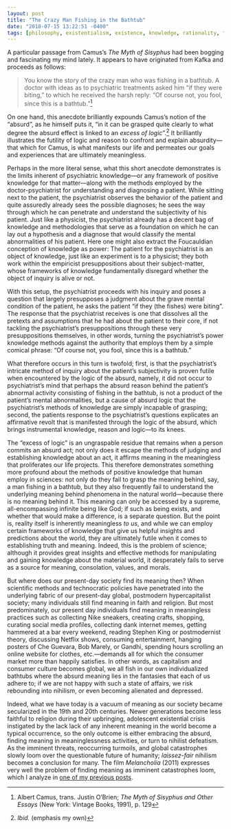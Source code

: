 ```yaml
---
layout: post
title: "The Crazy Man Fishing in the Bathtub"
date: "2018-07-15 13:22:51 -0400"
tags: [philosophy, existentialism, existence, knowledge, rationality, truth, religion]
---
```



A particular passage from Camus’s *The Myth of Sisyphus* had been bogging and fascinating my mind lately. It appears to have originated from Kafka and proceeds as follows: 

> You know the story of the crazy man who was fishing in a bathtub. A doctor with ideas as to psychiatric treatments asked him “if they were biting,” to which he received the harsh reply: “Of course not, you fool, since this is a bathtub.”[^1]

On one hand, this anecdote brilliantly expounds Camus’s notion of the “absurd”, as he himself puts it, “in it can be grasped quite clearly to what degree the absurd effect is linked to an *excess of logic*”.[^2] It brilliantly illustrates the futility of logic and reason to confront and explain absurdity—that which for Camus, is what manifests our life and permeates our goals and experiences that are ultimately meaningless.


<!--
“For and absurd man it is more educative than all libraries”[^3]


-->


Perhaps in the more literal sense, what this short anecdote demonstrates is the limits inherent of psychiatric knowledge—or any framework of positive knowledge for that matter—along with the methods employed by the doctor-psychiatrist for understanding and diagnosing a patient. While sitting next to the patient, the psychiatrist observes the behavior of the patient and quite assuredly already sees the possible diagnoses; he sees the way through which he can penetrate and understand the subjectivity of his patient. Just like a physicist, the psychiatrist already has a decent bag of knowledge and methodologies that serve as a foundation on which he can lay out a hypothesis and a diagnose that would classify the mental abnormalities of his patient. Here one might also extract the Foucauldian conception of knowledge as power: The patient for the psychiatrist is an object of knowledge, just like an experiment is to a physicist; they both work within the empiricist presuppositions about their subject-matter, whose frameworks of knowledge fundamentally disregard whether the object of inquiry is alive or not. 

With this setup, the psychiatrist proceeds with his inquiry and poses a question that largely presupposes a judgment about the grave mental condition of the patient, he asks the patient “if they (the fishes) were biting”. The response that the psychiatrist receives is one that dissolves all the pretexts and assumptions that he had about the patient to their core, if not tackling the psychiatrist’s presuppositions through these very presuppositions themselves, in other words, turning the psychiatrist’s power knowledge methods against the authority that employs them by a simple comical phrase: “Of course not, you fool, since this is a bathtub.” 

What therefore occurs in this turn is twofold; first, is that the psychiatrist’s intricate method of inquiry about the patient’s subjectivity is proven futile when encountered by the logic of the absurd, namely, it did not occur to psychiatrist’s mind that perhaps the absurd reason behind the patient’s abnormal activity consisting of fishing in the bathtub, is not a product of the patient’s mental abnormalities, but a cause of absurd logic that the psychiatrist’s methods of knowledge are simply incapable of grasping; second, the patients response to the psychiatrist’s questions explicates an affirmative revolt that is manifested through the logic of the absurd, which brings instrumental knowledge, reason and logic—to its knees.    

The “excess of logic” is an ungraspable residue that remains when a person commits an absurd act; not only does it escape the methods of judging and establishing knowledge about an act, it affirms meaning in the meaningless that proliferates our life projects. This therefore demonstrates something more profound about the methods of positive knowledge that human employ in sciences: not only do they fail to grasp the meaning behind, say, a man fishing in a bathtub, but they also frequently fail to understand the underlying meaning behind phenomena in the natural world—because there is no meaning behind it. This meaning can only be accessed by a supreme, all-encompassing infinite being like God; if such as being exists, and whether that would make a difference, is a separate question. But the point is, reality itself is inherently meaningless *to us*, and while we can employ certain frameworks of knowledge that give us helpful insights and predictions about the world, they are ultimately futile when it comes to establishing truth and meaning. Indeed, this is the problem of science; although it provides great insights and effective methods for manipulating and gaining knowledge about the material world, it desperately fails to serve as a source for meaning, consolation, values, and morals. 

But where does our present-day society find its meaning then? When scientific methods and technocratic policies have penetrated into the underlying fabric of our present-day global, postmodern hypercapitalist society; many individuals still find meaning in faith and religion. But most predominately, our present day individuals find meaning in meaningless practices such as collecting Nike sneakers, creating crafts, shopping, curating social media profiles, collecting dank internet memes, getting hammered at a bar every weekend, reading Stephen King or postmodernist theory, discussing Netflix shows, consuming entertainment, hanging posters of Che Guevara, Bob Marely, or Gandhi, spending hours scrolling an online website for clothes, etc.—demands all for which the consumer market more than happily satisfies. In other words, as capitalism and consumer culture becomes global, we all fish in our own individualized bathtubs where the absurd meaning lies in the fantasies that each of us adhere to; if we are not happy with such a state of affairs, we risk rebounding into nihilism, or even becoming alienated and depressed. 

Indeed, what we have today is a vacuum of meaning as our society became secularized in the 19th and 20th centuries. Newer generations become less faithful to religion during their upbringing, adolescent existential crisis instigated by the lack lack of any inherent meaning in the world become a typical occurrence, so the only outcome is either embracing the absurd, finding meaning in meaninglessness activities, or turn to nihilist defeatism. As the imminent threats, reoccurring turmoils, and global catastrophes slowly loom over the questionable future of humanity; *laissez-fair* nihilism becomes a conclusion for many. The film *Melancholia* (2011) expresses very well the problem of finding meaning as imminent catastrophes loom, which I analyze in [one of my previous posts](http://mbrav.com/journal/2018/06/05-god-and-consolation-in-melancholia).


[^1]: Albert Camus, trans. Justin O’Brien; *The Myth of Sisyphus and Other Essays* (New York: Vintage Books, 1991), p. 129
[^2]: *Ibid.* (emphasis my own)
[^3]: Camus, *Myth of Sisyphus*, p.99
